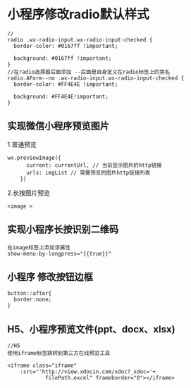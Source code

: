 # 小程序修改radio默认样式

```
//
radio .wx-radio-input.wx-radio-input-checked {
  border-color: #0167ff !important;

  background: #0167ff !important;
}
//在radio选择器后面添加 --后面是自身定义在radio标签上的类名
radio.AForm--no .wx-radio-input.wx-radio-input-checked {
  border-color: #FF4E4E !important;

  background: #FF4E4E!important;
}
```



## 实现微信小程序预览图片

1.普通预览

```
wx.previewImage({
      current: currentUrl, // 当前显示图片的http链接
      urls: imgList // 需要预览的图片http链接列表
    })
```

2.长按图片预览

```
<image >
```



## 实现小程序长按识别二维码

```
在image标签上添加该属性
show-menu-by-longpress="{{true}}"
```



## 小程序 修改按钮边框

```
button::after{
  border:none;
}
```

## H5、小程序预览文件(ppt、docx、xlsx)

```
//H5
使用iframe标签跳转到第三方在线预览工具 

<iframe class="iframe" 
	:src="'http://view.xdocin.com/xdoc?_xdoc='+
			filePath.excel" frameborder="0"></iframe>

```

